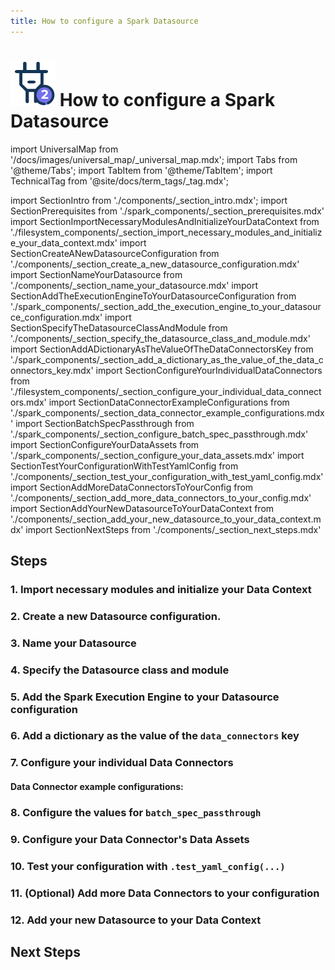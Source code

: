 ```yaml
---
title: How to configure a Spark Datasource
---
```

# [![Connect to data icon](../../../images/universal_map/Outlet-active.png)](../connect_to_data_overview.md) How to configure a Spark Datasource

import UniversalMap from '/docs/images/universal_map/_universal_map.mdx';
import Tabs from '@theme/Tabs';
import TabItem from '@theme/TabItem';
import TechnicalTag from '@site/docs/term_tags/_tag.mdx';

import SectionIntro from './components/_section_intro.mdx';
import SectionPrerequisites from './spark_components/_section_prerequisites.mdx'
import SectionImportNecessaryModulesAndInitializeYourDataContext from './filesystem_components/_section_import_necessary_modules_and_initialize_your_data_context.mdx'
import SectionCreateANewDatasourceConfiguration from './components/_section_create_a_new_datasource_configuration.mdx'
import SectionNameYourDatasource from './components/_section_name_your_datasource.mdx'
import SectionAddTheExecutionEngineToYourDatasourceConfiguration from './spark_components/_section_add_the_execution_engine_to_your_datasource_configuration.mdx'
import SectionSpecifyTheDatasourceClassAndModule from './components/_section_specify_the_datasource_class_and_module.mdx'
import SectionAddADictionaryAsTheValueOfTheDataConnectorsKey from './spark_components/_section_add_a_dictionary_as_the_value_of_the_data_connectors_key.mdx'
import SectionConfigureYourIndividualDataConnectors from './filesystem_components/_section_configure_your_individual_data_connectors.mdx'
import SectionDataConnectorExampleConfigurations from './spark_components/_section_data_connector_example_configurations.mdx'
import SectionBatchSpecPassthrough from './spark_components/_section_configure_batch_spec_passthrough.mdx'
import SectionConfigureYourDataAssets from './spark_components/_section_configure_your_data_assets.mdx'
import SectionTestYourConfigurationWithTestYamlConfig from './components/_section_test_your_configuration_with_test_yaml_config.mdx'
import SectionAddMoreDataConnectorsToYourConfig from './components/_section_add_more_data_connectors_to_your_config.mdx'
import SectionAddYourNewDatasourceToYourDataContext from './components/_section_add_your_new_datasource_to_your_data_context.mdx'
import SectionNextSteps from './components/_section_next_steps.mdx'

<UniversalMap setup='inactive' connect='active' create='inactive' validate='inactive'/>

<SectionIntro backend="Spark" />

## Steps

### 1. Import necessary modules and initialize your Data Context

<SectionImportNecessaryModulesAndInitializeYourDataContext />

### 2. Create a new Datasource configuration.

<SectionCreateANewDatasourceConfiguration />

### 3. Name your Datasource

<SectionNameYourDatasource />

### 4. Specify the Datasource class and module

<SectionSpecifyTheDatasourceClassAndModule />

### 5. Add the Spark Execution Engine to your Datasource configuration

<SectionAddTheExecutionEngineToYourDatasourceConfiguration />

### 6. Add a dictionary as the value of the `data_connectors` key

<SectionAddADictionaryAsTheValueOfTheDataConnectorsKey />

### 7. Configure your individual Data Connectors

<SectionConfigureYourIndividualDataConnectors backend="Spark" />

#### Data Connector example configurations:

<SectionDataConnectorExampleConfigurations />

### 8. Configure the values for `batch_spec_passthrough`

<SectionBatchSpecPassthrough />

### 9. Configure your Data Connector's Data Assets

<SectionConfigureYourDataAssets />

### 10. Test your configuration with `.test_yaml_config(...)`

<SectionTestYourConfigurationWithTestYamlConfig />

### 11. (Optional) Add more Data Connectors to your configuration

<SectionAddMoreDataConnectorsToYourConfig />

### 12. Add your new Datasource to your Data Context

<SectionAddYourNewDatasourceToYourDataContext />

## Next Steps

<SectionNextSteps />
